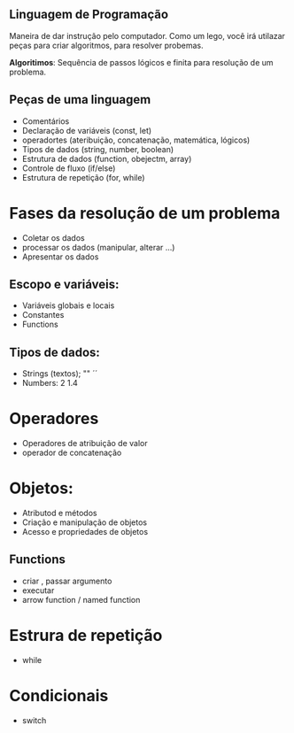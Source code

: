  ## Linguagem de Programação 

  Maneira de dar instrução pelo computador.
  Como um lego, você irá utilazar peças para criar algoritmos, para resolver probemas.

  **Algoritimos**: Sequência de passos lógicos e finita para resolução de um problema.

  ## Peças de uma linguagem

  - Comentários 
  - Declaração de variáveis (const, let)
  - operadortes (ateribuição, concatenação, matemática, lógicos)
  - Tipos de dados (string, number, boolean)
  - Estrutura de dados (function, obejectm, array)
  - Controle de fluxo (if/else)
  - Estrutura de repetição (for, while)


  # Fases da resolução de um problema 

  - Coletar os dados 
  - processar os dados (manipular, alterar ...)
  - Apresentar os dados 

  ## Escopo e variáveis:
  - Variáveis globais e locais
  - Constantes
  - Functions

  ## Tipos de dados:

  - Strings (textos); "" ´´
  - Numbers: 2 1.4 

  #  Operadores 
  - Operadores de atribuição de valor 
  - operador de concatenação 

  # Objetos:

  - Atributod e métodos 
  - Criação e manipulação de objetos
  - Acesso  e propriedades de objetos 

  ## Functions 
  - criar  ,  passar argumento 
  - executar 
  - arrow function / named function 

  # Estrura de repetição 
  - while 
  
  # Condicionais 
  - switch

